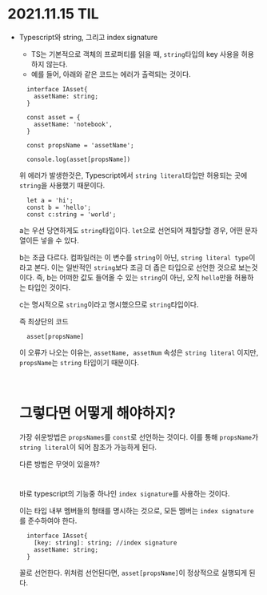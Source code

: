# 2021.11.15 TIL

- Typescript와 string, 그리고 index signature

  - TS는 기본적으로 객체의 프로퍼티를 읽을 때, `string`타입의 key 사용을 허용하지 않는다.
  - 예를 들어, 아래와 같은 코드는 에러가 출력되는 것이다.

  ```
    interface IAsset{
      assetName: string;
    }

    const asset = {
      assetName: 'notebook',
    }

    const propsName = 'assetName';

    console.log(asset[propsName])
  ```

  위 에러가 발생한것은, Typescript에서 `string literal`타입만 허용되는 곳에 `string`을 사용했기 때문이다.

  ```
    let a = 'hi';
    const b = 'hello';
    const c:string = 'world';
  ```

  a는 우선 당연하게도 `string`타입이다. `let`으로 선언되어 재할당할 경우, 어떤 문자열이든 넣을 수 있다.

  b는 조금 다르다. 컴파일러는 이 변수를 `string`이 아닌, `string literal type`이라고 본다. 이는 일반적인 `string`보다 조금 더 좁은 타입으로 선언한 것으로 보는것이다. 즉, b는 어떠한 값도 들어올 수 있는 `string`이 아닌, 오직 `hello`만을 허용하는 타입인 것이다.

  c는 명시적으로 `string`이라고 명시했으므로 `string`타입이다.

  즉 최상단의 코드

  ```
    asset[propsName]
  ```

  이 오류가 나오는 이유는, `assetName, assetNum` 속성은 `string literal` 이지만, `propsName`는 `string` 타입이기 때문이다.

  <br>

  # 그렇다면 어떻게 해야하지?

  가장 쉬운방법은 `propsNames`를 `const`로 선언하는 것이다. 이를 통해 `propsName`가 `string literal`이 되어 참조가 가능하게 된다.

  다른 방법은 무엇이 있을까?

  #

  바로 typescript의 기능중 하나인 `index signature`를 사용하는 것이다.

  이는 타입 내부 멤버들의 형태를 명시하는 것으로, 모든 멤버는 `index signature`를 준수하여야 한다.

  ```
    interface IAsset{
      [key: string]: string; //index signature
      assetName: string;
    }
  ```

  꼴로 선언한다. 위처럼 선언된다면, `asset[propsName]`이 정상적으로 실행되게 된다.
